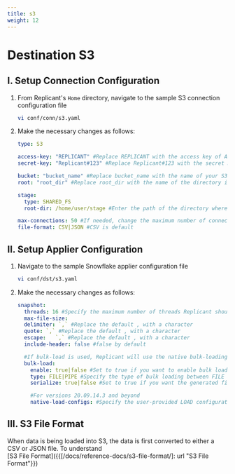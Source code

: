```yaml
---
title: s3
weight: 12
---
```


# Destination S3

## I. Setup Connection Configuration

1. From Replicant's ```Home``` directory, navigate to the sample S3 connection configuration file
    ```BASH
    vi conf/conn/s3.yaml
    ```

2. Make the necessary changes as follows:
    ```YAML
    type: S3

    access-key: "REPLICANT" #Replace REPLICANT with the access key of AWS user created from IAM management
    secret-key: "Replicant#123" #Replace Replicant#123 with the secret Key of the AWS User (note: make sure the specified user has  AmazonS3FullAccess)

    bucket: "bucket_name" #Replace bucket_name with the name of your S3 bucket
    root: "root_dir" #Replace root_dir with the name of the directory inside the s3 bucket where the CSV files will be stored

    stage:
      type: SHARED_FS
      root-dir: /home/user/stage #Enter the path of the directory where CSV files will be staged before uploading to S3

    max-connections: 50 #If needed, change the maximum number of connections Replicant can open in the target s3 system
    file-format: CSV|JSON #CSV is default
    ```

## II. Setup Applier Configuration

1. Navigate to the sample Snowflake applier configuration file
    ```BASH
    vi conf/dst/s3.yaml        
    ```

2. Make the necessary changes as follows:
    ```YAML
    snapshot:
      threads: 16 #Specify the maximum number of threads Replicant should use for writing to the target
      max-file-size:
      delimiter: `,` #Replace the default , with a character
      quote: `,` #Replace the default , with a character
      escape:   `,` #Replace the default , with a character
      include-header: false #false by default

      #If bulk-load is used, Replicant will use the native bulk-loading capabilities of the target database
      bulk-load:
        enable: true|false #Set to true if you want to enable bulk loading
        type: FILE|PIPE #Specify the type of bulk loading between FILE and PIPE
        serialize: true|false #Set to true if you want the generated files to be applied in serial/parallel fashion

        #For versions 20.09.14.3 and beyond
        native-load-configs: #Specify the user-provided LOAD configuration string which will be appended to the s3 specific LOAD SQL command
    ```
## III. S3 File Format
When data is being loaded into S3, the data is first converted to either a CSV or JSON file. To understand  
[S3 File Format]({{[/docs/reference-docs/s3-file-format/]: url "S3 File Format"}})
